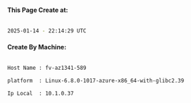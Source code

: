 
   
#### This Page Create at:

```bash

2025-01-14 - 22:14:29 UTC

```

#### Create By Machine:

```bash

Host Name : fv-az1341-589

platform  : Linux-6.8.0-1017-azure-x86_64-with-glibc2.39

Ip Local  : 10.1.0.37

```

